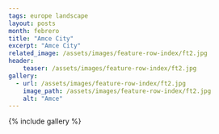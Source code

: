 ```yaml
---
tags: europe landscape
layout: posts
month: febrero
title: "Amce City"
excerpt: "Amce City"
related_image: /assets/images/feature-row-index/ft2.jpg
header:
    teaser: /assets/images/feature-row-index/ft2.jpg
gallery:
  - url: /assets/images/feature-row-index/ft2.jpg
    image_path: /assets/images/feature-row-index/ft2.jpg
    alt: "Amce"
---
```

{% include gallery %}